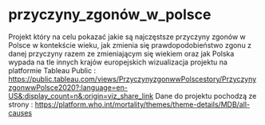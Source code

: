 # przyczyny_zgonów_w_polsce
Projekt który na celu pokazać jakie są najczęstsze przyczyny zgonów w Polsce w kontekście wieku, jak zmienia się prawdopodobieństwo zgonu z danej przyczyny razem ze zmieniającym się wiekiem oraz jak Polska wypada na tle innych krajów europejskich
wizualizacja projektu na platformie Tableau Public :   https://public.tableau.com/views/PrzyczynyzgonwwPolscestory/PrzyczynyzgonwwPolsce2020?:language=en-US&:display_count=n&:origin=viz_share_link
Dane do projektu pochodzą ze strony :  https://platform.who.int/mortality/themes/theme-details/MDB/all-causes
